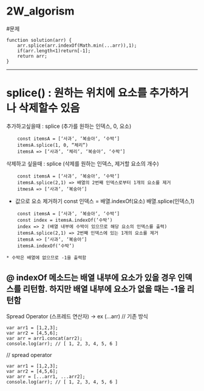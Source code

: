 # 2W_algorism

 #문제

```
function solution(arr) {
    arr.splice(arr.indexOf(Math.min(...arr)),1);
    if(arr.length<1)return[-1];
    return arr;
}
```
----------------------------------------------------------------------------------------

# splice() : 원하는 위치에 요소를 추가하거나 삭제할수 있음

추가하고싶을때 : splice (추가를 원하는 인덱스, 0, 요소)
```
    const itemsA = [‘사과‘, ‘복숭아‘, ‘수박‘]
    itemsA.splice(1, 0, “체리“)
    itemsA => [‘사과‘, ‘체리‘, ‘복숭아‘, ‘수박‘]
```
삭제하고 싶을때 : splice (삭제를 원하는 인덱스, 제거할 요소의 개수)

```
    const itemsA = [‘사과‘, ‘복숭아‘, ‘수박‘]
    itemsA.splice(2,1) => 배열의 2번째 인덱스로부터 1개의 요소를 제거
    itmesA => [‘사과‘, ‘복숭아‘]
```

-  값으로 요소 제거하기
const 인덱스 = 배열.indexOf(요소)
배열.splice(인덱스,1)
```
    const itemsA = [‘사과‘, ‘복숭아‘, ‘수박‘]
    const index = itemsA.indexOf(‘수박‘)
    index => 2 (배열 내부에 수박이 있으므로 해당 요소의 인덱스를 출력)
    itemsA.splice(2,1) => 2번째 인덱스에 있는 1개의 요소를 제거
    itemsA => [‘사과‘, ‘복숭아‘]
    itemsA.indexOf(‘수박’)
```
    * 수박은 배열에 없으므로 -1을 출력함

@ indexOf 메소드는 배열 내부에 요소가 있을 경우 인덱스를 리턴함.
 하지만 배열 내부에 요소가 없을 때는 -1을 리턴함
------------------------------------------------------------------------------------

Spread Operator (스프레드 연산자) -> ex (...arr)
// 기존 방식
```
var arr1 = [1,2,3];
var arr2 = [4,5,6];
var arr = arr1.concat(arr2);
console.log(arr); // [ 1, 2, 3, 4, 5, 6 ]
```
// spread operator
```
var arr1 = [1,2,3];
var arr2 = [4,5,6];
var arr = [...arr1, ...arr2];
console.log(arr); // [ 1, 2, 3, 4, 5, 6 ]
```
